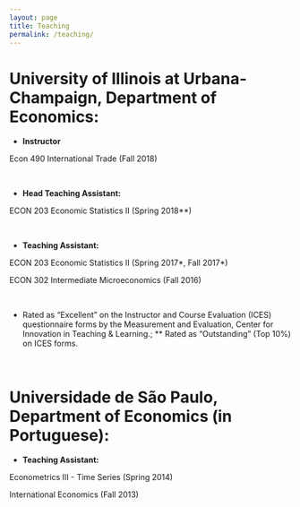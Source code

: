 ```yaml
---
layout: page
title: Teaching
permalink: /teaching/
---
```


# University of Illinois at Urbana-Champaign, Department of Economics: 

- **Instructor**

Econ 490 International Trade (Fall 2018)

<br>

- **Head Teaching Assistant:**

ECON 203 Economic Statistics II (Spring 2018**)

<br>

- **Teaching Assistant:**

ECON 203 Economic Statistics II (Spring 2017*, Fall 2017*)

ECON 302 Intermediate Microeconomics (Fall 2016)

<br>

* Rated as “Excellent” on the Instructor and Course Evaluation (ICES) questionnaire forms by the Measurement and Evaluation, Center for Innovation in Teaching & Learning.;
** Rated as “Outstanding” (Top 10%) on ICES forms.

<br>


# Universidade de São Paulo, Department of Economics (in Portuguese): 

- **Teaching Assistant:**

Econometrics III - Time Series (Spring 2014)

International Economics (Fall 2013)
